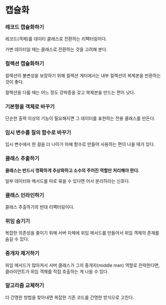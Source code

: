 # 캡슐화

### 레코드 캡슐화하기

레코드(객체)를 데이터 클래스로 전환하는 리팩터링이다.

가변 데이터일 때는 클래스로 전환하는 것을 고려해 본다.

### 컬렉션 캡슐화하기

컬렉션의 불변성을 보장하기 위해 컬렉션 게터에서는 내부 컬렉션의 복제본을 반환하는 것이 좋다.

컬렉션을 다룰 때는 어느 정도 강박증을 갖고 복제본을 만드는 편이 낫다.

### 기본형을 객체로 바꾸기

단순한 출력 이상의 기능이 필요해지면 그 데이터를 표현하는 전용 클래스를 만든다.

### 임시 변수를 질의 함수로 바꾸기

임시 변수에서 한 걸음 더 나아가 아예 함수로 만들어 사용하는 편이 나을 때가 있다.

### 클래스 추출하기

**클래스는 반드시 명확하게 추상화하고 소수의 주어진 역할만 처리해야 한다.**

일부 데이터와 메서드를 따로 묶을 수 있다면 어서 분리하라는 신호다.

### 클래스 인라인하기

클래스 추출하기의 반대 리팩터링이다.

### 위임 숨기기

복잡한 의존성을 줄이기 위해 서버 자체에 위임 메서드를 만들어서 위임 객체의 존재를 숨길 수 있다.

### 중개자 제거하기

위임 메서드가 많아져서 서버 클래스가 그저 중개자(middle man) 역할로 전락한다면, 클라이언트가 위임 객체를 직접 호출하는 게 나을 수 있다.

### 알고리즘 교체하기

더 간명한 방법을 찾아내면 복잡한 기존 코드를 간명한 방식으로 고친다.